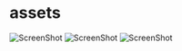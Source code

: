 assets
======

![ScreenShot](https://github.com/altercation/solarized/raw/master/img/solarized-palette.png)
![ScreenShot](https://raw.github.com/TrailSafe/assets/blob/master/ScreenShots/TS1-Home_02.png)
![ScreenShot](https://raw.github.com/TrailSafe/assets/master/ScreenShots/TS10-HelpOthers.png)
